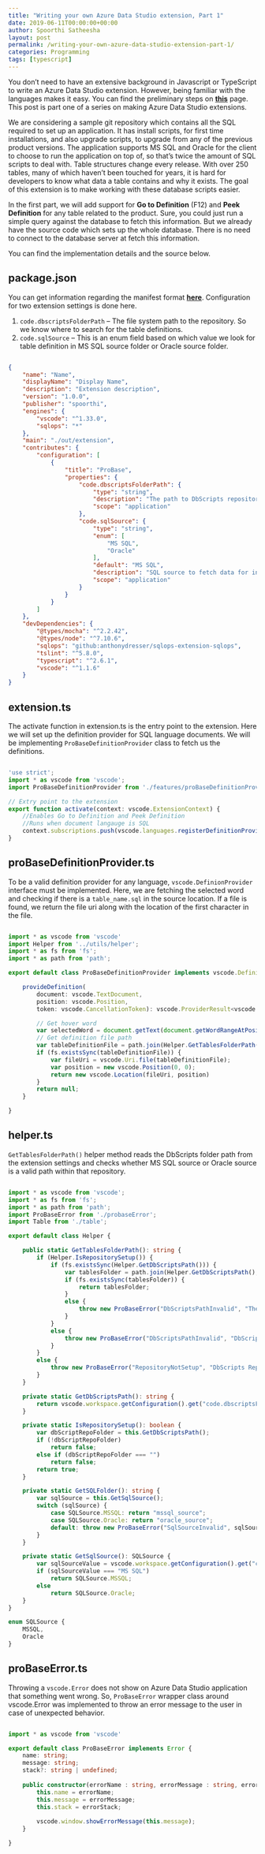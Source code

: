```yaml
---
title: "Writing your own Azure Data Studio extension, Part 1"
date: 2019-06-11T00:00:00+00:00
author: Spoorthi Satheesha
layout: post
permalink: /writing-your-own-azure-data-studio-extension-part-1/
categories: Programming
tags: [typescript]
---
```


You don’t need to have an extensive background in Javascript or TypeScript to write an Azure Data Studio extension. However, being familiar with the languages makes it easy. You can find the preliminary steps on [**this**](https://code.visualstudio.com/api/get-started/your-first-extension) page. This post is part one of a series on making Azure Data Studio extensions.

We are considering a sample git repository which contains all the SQL required to set up an application. It has install scripts, for first time installations, and also upgrade scripts, to upgrade from any of the previous product versions. The application supports MS SQL and Oracle for the client to choose to run the application on top of, so that’s twice the amount of SQL scripts to deal with. Table structures change every release. With over 250 tables, many of which haven’t been touched for years, it is hard for developers to know what data a table contains and why it exists. The goal of this extension is to make working with these database scripts easier.

In the first part, we will add support for **Go to Definition** (F12) and **Peek Definition** for any table related to the product. Sure, you could just run a simple query against the database to fetch this information. But we already have the source code which sets up the whole database. There is no need to connect to the database server at fetch this information.

You can find the implementation details and the source below.

## package.json

You can get information regarding the manifest format [**here**](https://code.visualstudio.com/api/references/extension-manifest). Configuration for two extension settings is done here.
1. `code.dbscriptsFolderPath` – The file system path to the repository. So we know where to search for the table definitions.
2. `code.sqlSource` – This is an enum field based on which value we look for table definition in MS SQL source folder or Oracle source folder.

```json

{
    "name": "Name",
    "displayName": "Display Name",
    "description": "Extension description",
    "version": "1.0.0",
    "publisher": "spoorthi",
    "engines": {
        "vscode": "^1.33.0",
        "sqlops": "*"
    },
    "main": "./out/extension",
    "contributes": {
        "configuration": [
            {
                "title": "ProBase",
                "properties": {
                    "code.dbscriptsFolderPath": {
                        "type": "string",
                        "description": "The path to DbScripts repository",
                        "scope": "application"
                    },
                    "code.sqlSource": {
                        "type": "string",
                        "enum": [
                            "MS SQL",
                            "Oracle"
                        ],
                        "default": "MS SQL",
                        "description": "SQL source to fetch data for intellisense and other tools",
                        "scope": "application"
                    }
                }
            }
        ]
    },
    "devDependencies": {
        "@types/mocha": "^2.2.42",
        "@types/node": "^7.10.6",
        "sqlops": "github:anthonydresser/sqlops-extension-sqlops",
        "tslint": "^5.8.0",
        "typescript": "^2.6.1",
        "vscode": "^1.1.6"
    }
}

```

## extension.ts

The activate function in extension.ts is the entry point to the extension. Here we will set up the definition provider for SQL language documents. We will be implementing `ProBaseDefinitionProvider` class to fetch us the definitions.

```typescript

'use strict';
import * as vscode from 'vscode';
import ProBaseDefinitionProvider from './features/proBaseDefinitionProvider';

// Extry point to the extension
export function activate(context: vscode.ExtensionContext) {
    //Enables Go to Definition and Peek Definition
    //Runs when document langauge is SQL
    context.subscriptions.push(vscode.languages.registerDefinitionProvider({ language: "sql" }, new ProBaseDefinitionProvider()))
}

```

## proBaseDefinitionProvider.ts

To be a valid definition provider for any language, `vscode.DefinionProvider` interface must be implemented. Here, we are fetching the selected word and checking if there is a `table_name.sql` in the source location. If a file is found, we return the file uri along with the location of the first character in the file.

```typescript

import * as vscode from 'vscode'
import Helper from '../utils/helper';
import * as fs from 'fs';
import * as path from 'path';

export default class ProBaseDefinitionProvider implements vscode.DefinitionProvider {

    provideDefinition(
        document: vscode.TextDocument,
        position: vscode.Position,
        token: vscode.CancellationToken): vscode.ProviderResult<vscode.Location | vscode.Location[] | vscode.LocationLink[]> {

        // Get hover word
        var selectedWord = document.getText(document.getWordRangeAtPosition(position));
        // Get definition file path
        var tableDefinitionFile = path.join(Helper.GetTablesFolderPath(), selectedWord + ".sql");
        if (fs.existsSync(tableDefinitionFile)) {
            var fileUri = vscode.Uri.file(tableDefinitionFile);
            var position = new vscode.Position(0, 0);
            return new vscode.Location(fileUri, position)
        }
        return null;
    }

}

```

## helper.ts

`GetTablesFolderPath()` helper method reads the DbScripts folder path from the extension settings and checks whether MS SQL source or Oracle source is a valid path within that repository.

```typescript

import * as vscode from 'vscode';
import * as fs from 'fs';
import * as path from 'path';
import ProBaseError from './probaseError';
import Table from './table';

export default class Helper {

    public static GetTablesFolderPath(): string {
        if (Helper.IsRepositorySetup()) {
            if (fs.existsSync(Helper.GetDbScriptsPath())) {
                var tablesFolder = path.join(Helper.GetDbScriptsPath(), "Source", this.GetSQLFolder(), "tables"); // ../DbScripts/Source/mssql_source/tables
                if (fs.existsSync(tablesFolder)) {
                    return tablesFolder;
                }
                else {
                    throw new ProBaseError("DbScriptsPathInvalid", "The path " + tablesFolder + " is invalid.");
                }
            }
            else {
                throw new ProBaseError("DbScriptsPathInvalid", "DbScript Repository path is invalid and does not exist.");
            }
        }
        else {
            throw new ProBaseError("RepositoryNotSetup", "DbScripts Repository path not setup in File > Preferences > Settings");
        }
    }

    private static GetDbScriptsPath(): string {
        return vscode.workspace.getConfiguration().get("code.dbscriptsFolderPath") as string;
    }

    private static IsRepositorySetup(): boolean {
        var dbScriptRepoFolder = this.GetDbScriptsPath();
        if (!dbScriptRepoFolder)
            return false;
        else if (dbScriptRepoFolder === "")
            return false;
        return true;
    }   

    private static GetSQLFolder(): string {
        var sqlSource = this.GetSqlSource();
        switch (sqlSource) {
            case SQLSource.MSSQL: return "mssql_source";
            case SQLSource.Oracle: return "oracle_source";
            default: throw new ProBaseError("SqlSourceInvalid", sqlSource + " is not a valid Sql Source value.");
        }
    }

    private static GetSqlSource(): SQLSource {
        var sqlSourceValue = vscode.workspace.getConfiguration().get("code.sqlSource") as string;
        if (sqlSourceValue === "MS SQL")
            return SQLSource.MSSQL;
        else
            return SQLSource.Oracle;
    }
}

enum SQLSource {
    MSSQL,
    Oracle
}

```

## proBaseError.ts

Throwing a `vscode.Error` does not show on Azure Data Studio application that something went wrong. So, `ProBaseError` wrapper class around vscode.Error was implemented to throw an error message to the user in case of unexpected behavior.

```typescript

import * as vscode from 'vscode'

export default class ProBaseError implements Error {
    name: string;
    message: string;
    stack?: string | undefined;
    
    public constructor(errorName : string, errorMessage : string, errorStack? : string | undefined) {
        this.name = errorName;
        this.message = errorMessage;
        this.stack = errorStack;
        
        vscode.window.showErrorMessage(this.message);
    }

}

```